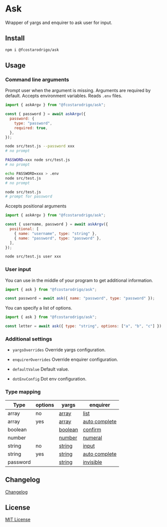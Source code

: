 # Ask

Wrapper of yargs and enquirer to ask user for input.

## Install

```bash
npm i @fcostarodrigo/ask
```

## Usage

### Command line arguments

Prompt user when the argument is missing.
Arguments are required by default.
Accepts environment variables.
Reads `.env` files.

```js
import { askArgv } from "@fcostarodrigo/ask";

const { password } = await askArgv({
  password: {
    type: "password",
    required: true,
  },
});
```

```bash
node src/test.js --password xxx
# no prompt
```

```bash
PASSWORD=xxx node src/test.js
# no prompt
```

```bash
echo PASSWORD=xxx > .env
node src/test.js
# no prompt
```

```bash
node src/test.js
# prompt for password
```

Accepts positional arguments

```js
import { askArgv } from "@fcostarodrigo/ask";

const { username, password } = await askArgv({
  positional: [
    { name: "username", type: "string" },
    { name: "password", type: "password" },
  ],
});
```

```bash
node src/test.js user xxx
```

### User input

You can use in the middle of your program to get additional information.

```js
import { ask } from "@fcostarodrigo/ask";

const password = await ask({ name: "password", type: "password" });
```

You can specify a list of options.

```js
import { ask } from "@fcostarodrigo/ask";

const letter = await ask({ type: "string", options: ["a", "b", "c"] });
```

### Additional settings

- `yargsOverrides` Override yargs configuration.

- `enquirerOverrides` Override enquirer configuration.

- `defaultValue` Default value.

- `dotEnvConfig` Dot env configuration.

### Type mapping

| Type     | options | yargs                                         | enquirer                                                                    |
| -------- | ------- | --------------------------------------------- | --------------------------------------------------------------------------- |
| array    | no      | [array](https://yargs.js.org/docs/#array)     | [list](https://www.npmjs.com/package/enquirer#list-prompt)                  |
| array    | yes     | [array](https://yargs.js.org/docs/#array)     | [auto complete](https://www.npmjs.com/package/enquirer#autocomplete-prompt) |
| boolean  |         | [boolean](https://yargs.js.org/docs/#boolean) | [confirm](https://www.npmjs.com/package/enquirer#confirm-prompt)            |
| number   |         | [number](https://yargs.js.org/docs/#number)   | [numeral](https://www.npmjs.com/package/enquirer#numeral-prompt)            |
| string   | no      | [string](https://yargs.js.org/docs/#string)   | [input](https://www.npmjs.com/package/enquirer#input-prompt)                |
| string   | yes     | [string](https://yargs.js.org/docs/#string)   | [auto complete](https://www.npmjs.com/package/enquirer#autocomplete-prompt) |
| password |         | [string](https://yargs.js.org/docs/#string)   | [invisible](https://www.npmjs.com/package/enquirer#invisible-prompt)        |

## Changelog

[Changelog](CHANGELOG.MD)

## License

[MIT License](http://www.opensource.org/licenses/mit-license.php)
